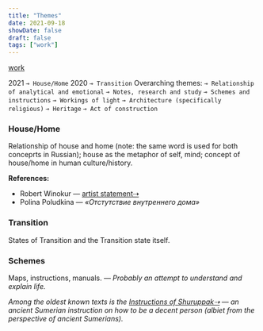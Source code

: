 ```yaml
---
title: "Themes"
date: 2021-09-18
showDate: false
draft: false
tags: ["work"]
---
```

[work](/tags/work)

2021 `⊸ House/Home`
2020 `⊸ Transition`
Overarching themes: `⊸ Relationship of analytical and emotional` `⊸ Notes, research and study` `⊸ Schemes and instructions` `⊸ Workings of light` `⊸ Architecture (specifically religious)` `⊸ Heritage` `⊸ Act of construction`

### House/Home
Relationship of house and home (note: the same word is used for both conceprts in Russian); house as the metaphor of self, mind; concept of house/home in human culture/history.

**References:**

* Robert Winokur — [artist statement⇢](https://kingsoaksart.com/robert-winokur/)
* Polina Poludkina — _«Отстутствие внутреннего дома»_

### Transition
States of Transition and the Transition state itself.

### Schemes
Maps, instructions, manuals. — _Probably an attempt to understand and explain life._

_Among the oldest known texts is the [Instructions of Shuruppak⇢](https://etcsl.orinst.ox.ac.uk/section5/tr561.htm) — an ancient Sumerian instruction on how to be a decent person (albiet from the perspective of ancient Sumerians)._